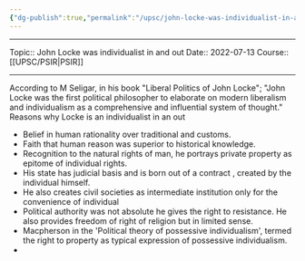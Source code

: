 ```yaml
---
{"dg-publish":true,"permalink":"/upsc/john-locke-was-individualist-in-and-out/","dgHomeLink":true,"dgPassFrontmatter":false}
---
```


----
Topic:: John Locke was individualist in and out
Date:: 2022-07-13
Course:: [[UPSC/PSIR|PSIR]] 

----
According to M Seligar, in his book "Liberal Politics of John Locke"; "John Locke was the first political philosopher to elaborate on modern liberalism and individualism as a comprehensive and influential system of thought."
Reasons why Locke is an individualist in an out 
- Belief in human rationality over traditional and customs. 
- Faith that human reason was superior to historical knowledge. 
- Recognition to the natural rights of man, he portrays private property as epitome of individual rights. 
- His state has judicial basis and is born out of a contract , created by the individual himself. 
- He also creates civil societies as intermediate institution only for the convenience of individual 
- Political authority was not absolute he gives the right to resistance. He also provides freedom of right of religion but in limited sense. 
- Macpherson in the 'Political theory of possessive individualism', termed the right to property as typical expression of possessive individualism. 
- 